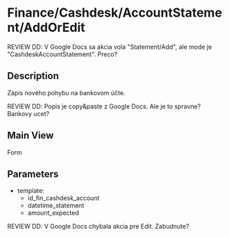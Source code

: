 # Finance/Cashdesk/AccountStatement/AddOrEdit

REVIEW DD: V Google Docs sa akcia vola "Statement/Add", ale mode je "CashdeskAccountStatement". Preco?

## Description

Zápis nového pohybu na bankovom účte.

REVIEW DD: Popis je copy&paste z Google Docs. Ale je to spravne? Bankovy ucet?

## Main View

Form

## Parameters

* template:
  * id_fin_cashdesk_account
  * datetime_statement
  * amount_expected

REVIEW DD: V Google Docs chybala akcia pre Edit. Zabudnute?